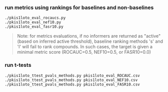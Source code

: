 ### run metrics using rankings for baselines and non-baselines

`./pkis1loto_eval_rocaucs.py` \
`./pkis1loto_eval_nef10.py` \
`./pkis1loto_eval_fasr10.py`

> Note: for metrics evaluations, if no informers are returned as "active" (based on inferred active threshold), baseline ranking methods 's' and 'l' will fail to rank compounds. In such cases, the target is given a minimal metric score (ROCAUC=0.5, NEF10=0.5, or FASR10=0.0)

### run t-tests

`./pkis1loto_ttest_pvals_methods.py pkis1loto_eval_ROCAUC.csv` \
`./pkis1loto_ttest_pvals_methods.py pkis1loto_eval_NEF10.csv` \
`./pkis1loto_ttest_pvals_methods.py pkis1loto_eval_FASR10.csv`




